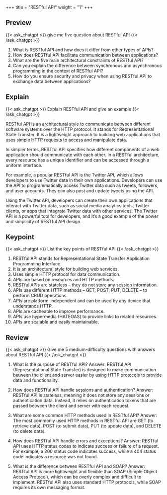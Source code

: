 +++
title = "RESTful API"
weight = "1"
+++
## Preview
{{< ask_chatgpt >}}
give me five question about RESTful API
{{< /ask_chatgpt >}}



1. What is RESTful API and how does it differ from other types of APIs?
2. How does RESTful API facilitate communication between applications?
3. What are the five main architectural constraints of RESTful API?
4. Can you explain the difference between synchronous and asynchronous programming in the context of RESTful API?
5. How do you ensure security and privacy when using RESTful API to exchange data between applications?   

## Explain
{{< ask_chatgpt >}}
Explain RESTful API and give an example
{{< /ask_chatgpt >}}



RESTful API is an architectural style to communicate between different software systems over the HTTP protocol. It stands for Representational State Transfer. It is a lightweight approach to building web applications that uses simple HTTP requests to access and manipulate data.

In simpler terms, RESTful API specifies how different components of a web application should communicate with each other. In a RESTful architecture, every resource has a unique identifier and can be accessed through a uniform interface.

For example, a popular RESTful API is the Twitter API, which allows developers to use Twitter data in their own applications. Developers can use the API to programmatically access Twitter data such as tweets, followers, and user accounts. They can also post and update tweets using the API.

Using the Twitter API, developers can create their own applications that interact with Twitter data, such as social media analytics tools, Twitter clients, or apps that integrate Twitter data with other services. The Twitter API is a powerful tool for developers, and it’s a good example of the power and simplicity of RESTful API design.   

## Keypoint
{{< ask_chatgpt >}}
List the key points of RESTful API
{{< /ask_chatgpt >}}



1. RESTful API stands for Representational State Transfer Application Programming Interface.
2. It is an architectural style for building web services.
3. Uses simple HTTP protocol for data communication.
4. APIs are based on resources and HTTP methods.
5. RESTful APIs are stateless – they do not store any session information.
6. APIs use different HTTP methods – GET, POST, PUT, DELETE – to perform CRUD operations.
7. APIs are platform-independent and can be used by any device that understands HTTP.
8. APIs are cacheable to improve performance.
9. APIs use hypermedia (HATEOAS) to provide links to related resources.
10. APIs are scalable and easily maintainable.   

## Review
{{< ask_chatgpt >}}
Give me 5 medium-difficulty questions with answers about RESTful API
{{< /ask_chatgpt >}}



1. What is the purpose of RESTful API?
Answer: RESTful API (Representational State Transfer) is designed to make communication between the client and server easier by using HTTP protocols to provide data and functionality. 

2. How does RESTful API handle sessions and authentication?
Answer: RESTful API is stateless, meaning it does not store any sessions or authentication data. Instead, it relies on authentication tokens that are passed between the client and server with each request. 

3. What are some common HTTP methods used in RESTful API?
Answer: The most commonly used HTTP methods in RESTful API are GET (to retrieve data), POST (to submit data), PUT (to update data), and DELETE (to delete data). 

4. How does RESTful API handle errors and exceptions?
Answer: RESTful API uses HTTP status codes to indicate success or failure of a request. For example, a 200 status code indicates success, while a 404 status code indicates a resource was not found. 

5. What is the difference between RESTful API and SOAP?
Answer: RESTful API is more lightweight and flexible than SOAP (Simple Object Access Protocol), which can be overly complex and difficult to implement. RESTful API also uses standard HTTP protocols, while SOAP requires its own messaging format.   

